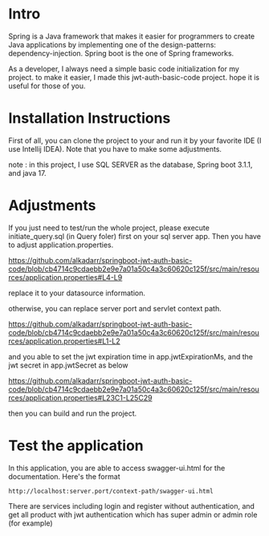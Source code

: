 # Intro
Spring is a Java framework that makes it easier for programmers to create Java applications by 
implementing one of the design-patterns: dependency-injection.
Spring boot is the one of Spring frameworks.

As a developer, I always need a simple basic code initialization for my project. to make it easier,
I made this jwt-auth-basic-code project. hope it is useful for those of you.

# Installation Instructions
First of all, you can clone the project to your and run it by your favorite IDE (I use Intellij IDEA).
Note that you have to make some adjustments.

note : in this project, I use SQL SERVER as the database, Spring boot 3.1.1, and java 17.

# Adjustments
If you just need to test/run the whole project, please execute initiate_query.sql (in Query foler) first on your sql server app.
Then you have to adjust application.properties.

https://github.com/alkadarr/springboot-jwt-auth-basic-code/blob/cb4714c9cdaebb2e9e7a01a50c4a3c60620c125f/src/main/resources/application.properties#L4-L9

replace it to your datasource information.

otherwise, you can replace server port and servlet context path.

https://github.com/alkadarr/springboot-jwt-auth-basic-code/blob/cb4714c9cdaebb2e9e7a01a50c4a3c60620c125f/src/main/resources/application.properties#L1-L2

and you able to set the jwt expiration time in app.jwtExpirationMs, and the jwt secret in app.jwtSecret as below

https://github.com/alkadarr/springboot-jwt-auth-basic-code/blob/cb4714c9cdaebb2e9e7a01a50c4a3c60620c125f/src/main/resources/application.properties#L23C1-L25C29

then you can build and run the project.

# Test the application
In this application, you are able to access swagger-ui.html for the documentation. Here's the format

   `http://localhost:server.port/context-path/swagger-ui.html`

There are services including login and register without authentication, and get all product with jwt authentication which has super admin or admin role (for example)

